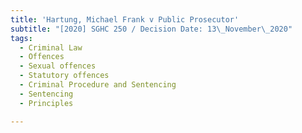```yaml
---
title: 'Hartung, Michael Frank v Public Prosecutor'
subtitle: "[2020] SGHC 250 / Decision Date: 13\_November\_2020"
tags:
  - Criminal Law
  - Offences
  - Sexual offences
  - Statutory offences
  - Criminal Procedure and Sentencing
  - Sentencing
  - Principles

---
```

